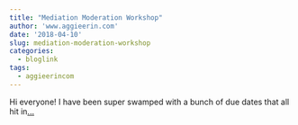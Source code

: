 ```yaml
---
title: "Mediation Moderation Workshop"
author: 'www.aggieerin.com'
date: '2018-04-10'
slug: mediation-moderation-workshop
categories:
  - bloglink
tags:
  - aggieerincom
---
```


Hi everyone! I have been super swamped with a bunch of due dates that all hit in[... <i class="fas fa-external-link-alt"></i>](https://doomlab.github.io/post/mediation-moderation-workshop/)

